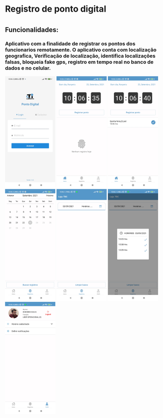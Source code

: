 <h1>Registro de ponto digital <h1>
<h2>Funcionalidades:</h2>
<h3>Aplicativo com a finalidade de registrar os pontos dos funcionarios remotamente. O aplicativo conta com localização geografica, Verificação de localização, identifica localizações falsas, bloqueia fake gps, registro em tempo real no banco de dados e no celular.</h3>
<div>
<img src="./src/essets/screenshots/1.jpg" width="165" >
<img src="./src/essets/screenshots/2.jpg"  width="165" >
<img src="./src/essets/screenshots/3.jpg"  width="165" >
<img src="./src/essets/screenshots/4.jpg" width="165" >
<img src="./src/essets/screenshots/5.jpg"  width="165" >
<img src="./src/essets/screenshots/6.jpg"  width="165" >
<img src="./src/essets/screenshots/7.jpg"  width="165" >
 </div>
